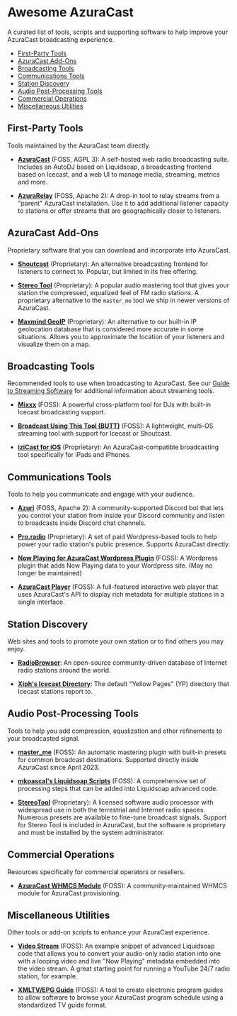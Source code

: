 # Awesome AzuraCast
A curated list of tools, scripts and supporting software to help improve your AzuraCast broadcasting experience.

- [First-Party Tools](#first-party-tools)
- [AzuraCast Add-Ons](#azuracast-add-ons)
- [Broadcasting Tools](#broadcasting-tools)
- [Communications Tools](#communications-tools)
- [Station Discovery](#station-discovery)
- [Audio Post-Processing Tools](#audio-post-processing-tools)
- [Commercial Operations](#commercial-operations)
- [Miscellaneous Utilities](#miscellaneous-utilities)

## First-Party Tools
Tools maintained by the AzuraCast team directly.

- **[AzuraCast](https://github.com/AzuraCast/AzuraCast)** (FOSS, AGPL 3): A self-hosted web radio broadcasting suite. Includes an AutoDJ based on Liquidsoap, a broadcasting frontend based on Icecast, and a web UI to manage media, streaming, metrics and more.

- **[AzuraRelay](https://github.com/AzuraCast/AzuraRelay)** (FOSS, Apache 2): A drop-in tool to relay streams from a "parent" AzuraCast installation. Use it to add additional listener capacity to stations or offer streams that are geographically closer to listeners.

## AzuraCast Add-Ons
Proprietary software that you can download and incorporate into AzuraCast.

- **[Shoutcast](https://radiomanager.shoutcast.com/RMO/user/your-plan/your-plan)** (Proprietary): An alternative broadcasting frontend for listeners to connect to. Popular, but limited in its free offering.

- **[Stereo Tool](https://www.thimeo.com/stereo-tool/download/)** (Proprietary): A popular audio mastering tool that gives your station the compressed, equalized feel of FM radio stations. A proprietary alternative to the `master_me` tool we ship in newer versions of AzuraCast.

- **[Maxmind GeoIP](https://www.maxmind.com/en/geoip2-country-database)** (Proprietary): An alternative to our built-in IP geolocation database that is considered more accurate in some situations. Allows you to approximate the location of your listeners and visualize them on a map.

## Broadcasting Tools
Recommended tools to use when broadcasting to AzuraCast. See our [Guide to Streaming Software](https://docs.azuracast.com/en/user-guide/streaming-software) for additional information about streaming tools.

- **[Mixxx](https://www.mixxx.org/)** (FOSS): A powerful cross-platform tool for DJs with built-in Icecast broadcasting support.

- **[Broadcast Using This Tool (BUTT)](https://danielnoethen.de/butt/)** (FOSS): A lightweight, multi-OS streaming tool with support for Icecast or Shoutcast.

- **[iziCast for iOS](https://apps.apple.com/us/app/izicast/id1462571191)** (Proprietary): An AzuraCast-compatible broadcasting tool specifically for iPads and iPhones.

## Communications Tools
Tools to help you communicate and engage with your audience.

- **[Azuri](https://github.com/TwixGamer00/azuri)** (FOSS, Apache 2): A community-supported Discord bot that lets you control your station from inside your Discord community and listen to broadcasts inside Discord chat channels.

- **[Pro.radio](https://pro.radio/)** (Proprietary): A set of paid Wordpress-based tools to help power your radio station's public presence. Supports AzuraCast directly.

- **[Now Playing for AzuraCast Wordpress Plugin](https://wordpress.org/plugins/now-playing-widget-fuer-azuracast-stationen/)** (FOSS): A Wordpress plugin that adds Now Playing data to your Wordpress site. (May no longer be maintained)

- **[AzuraCast Player](https://github.com/PeWe79/AzuraCast-Player)** (FOSS): A full-featured interactive web player that uses AzuraCast's API to display rich metadata for multiple stations in a single interface.

## Station Discovery
Web sites and tools to promote your own station or to find others you may enjoy.

- **[RadioBrowser](https://www.radio-browser.info/owners)**: An open-source community-driven database of Internet radio stations around the world.

- **[Xiph's Icecast Directory](http://dir.xiph.org/)**: The default "Yellow Pages" (YP) directory that Icecast stations report to.

## Audio Post-Processing Tools
Tools to help you add compression, equalization and other refinements to your broadcasted signal.

- **[master_me](https://github.com/trummerschlunk/master_me)** (FOSS): An automatic mastering plugin with built-in presets for common broadcast destinations. Supported directly inside AzuraCast since April 2023.

- **[mkpascal's Liquidsoap Scripts](https://github.com/mkpascal/mk_liquidsoap_processing)** (FOSS): A comprehensive set of processing steps that can be added into Liquidsoap advanced code.

- **[StereoTool](https://www.thimeo.com/stereo-tool/)** (Proprietary): A licensed software audio processor with widespread use in both the terrestrial and Internet radio spaces. Numerous presets are available to fine-tune broadcast signals. Support for Stereo Tool is included in AzuraCast, but the software is proprietary and must be installed by the system administrator.

## Commercial Operations
Resources specifically for commercial operators or resellers.

- **[AzuraCast WHMCS Module](https://git.tidynode.co.uk/AndyRixon/azuracast-whmcs-module)** (FOSS): A community-maintained WHMCS module for AzuraCast provisioning.

## Miscellaneous Utilities
Other tools or add-on scripts to enhance your AzuraCast experience.

- **[Video Stream](https://github.com/AzuraCast/radio-video-stream)** (FOSS): An example snippet of advanced Liquidsoap code that allows you to convert your audio-only radio station into one with a looping video and live "Now Playing" metadata embedded into the video stream. A great starting point for running a YouTube 24/7 radio station, for example.

- **[XMLTV/EPG Guide](https://github.com/Moonbase59/azuracast_xmltv)** (FOSS): A tool to create electronic program guides to allow software to browse your AzuraCast program schedule using a standardized TV guide format.
